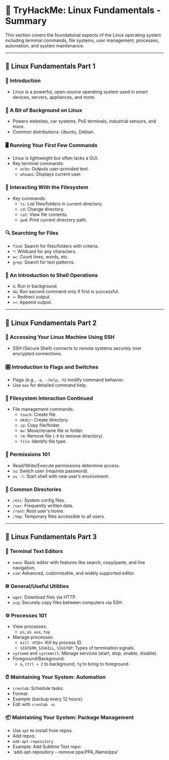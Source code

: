 # 🐧 TryHackMe: Linux Fundamentals - Summary

This section covers the foundational aspects of the Linux operating system including terminal commands, file systems, user management, processes, automation, and system maintenance.

---

## 📘 Linux Fundamentals Part 1

### 🔹 Introduction
- Linux is a powerful, open-source operating system used in smart devices, servers, appliances, and more.

### 🧠 A Bit of Background on Linux
- Powers websites, car systems, PoS terminals, industrial sensors, and more.
- Common distributions: Ubuntu, Debian.

### 🖥️ Running Your First Few Commands
- Linux is lightweight but often lacks a GUI.
- Key terminal commands:
  - `echo`: Outputs user-provided text.
  - `whoami`: Displays current user.

### 📁 Interacting With the Filesystem
- Key commands:
  - `ls`: List files/folders in current directory.
  - `cd`: Change directory.
  - `cat`: View file contents.
  - `pwd`: Print current directory path.

### 🔍 Searching for Files
- `find`: Search for files/folders with criteria.
- `*`: Wildcard for any characters.
- `wc`: Count lines, words, etc.
- `grep`: Search for text patterns.

### 🧪 An Introduction to Shell Operations
- `&`: Run in background.
- `&&`: Run second command only if first is successful.
- `>`: Redirect output.
- `>>`: Append output.

---

## 📗 Linux Fundamentals Part 2

### 🔐 Accessing Your Linux Machine Using SSH
- SSH (Secure Shell) connects to remote systems securely over encrypted connections.

### 🎛️ Introduction to Flags and Switches
- Flags (e.g., `-a`, `--help`, `-h`) modify command behavior.
- Use `man` for detailed command help.

### 🧱 Filesystem Interaction Continued
- File management commands:
  - `touch`: Create file.
  - `mkdir`: Create directory.
  - `cp`: Copy file/folder.
  - `mv`: Move/rename file or folder.
  - `rm`: Remove file (`-R` to remove directory).
  - `file`: Identify file type.

### 🔐 Permissions 101
- Read/Write/Execute permissions determine access.
- `su`: Switch user (requires password).
- `su -l`: Start shell with new user’s environment.

### 📂 Common Directories
- `/etc`: System config files.
- `/var`: Frequently written data.
- `/root`: Root user's home.
- `/tmp`: Temporary files accessible to all users.

---

## 📙 Linux Fundamentals Part 3

### 📝 Terminal Text Editors
- `nano`: Basic editor with features like search, copy/paste, and line navigation.
- `vim`: Advanced, customizable, and widely supported editor.

### 🌐 General/Useful Utilities
- `wget`: Download files via HTTP.
- `scp`: Securely copy files between computers via SSH.

### ⚙️ Processes 101
- View processes:
  - `ps`, `ps aux`, `top`
- Manage processes:
  - `kill <PID>`: Kill by process ID.
  - `SIGTERM`, `SIGKILL`, `SIGSTOP`: Types of termination signals.
- `systemd` and `systemctl`: Manage services (start, stop, enable, disable).
- Foreground/Background:
  - `&`, `Ctrl + Z` to background, `fg` to bring to foreground.

### ⏰ Maintaining Your System: Automation
- `crontab`: Schedule tasks.
- Format:
- Example (backup every 12 hours):  
- Edit with `crontab -e`.

### 📦 Maintaining Your System: Package Management
- Use `apt` to install from repos.
- Add repos:
- `add-apt-repository`
- Example: Add Sublime Text repo:
- 'add-apt-repository --remove ppa:PPA_Name/ppa'
